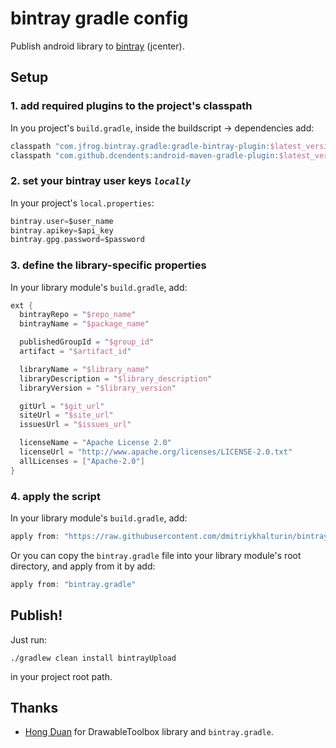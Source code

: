 # bintray gradle config

Publish android library to [bintray](https://bintray.com/) (jcenter).

## Setup

### 1. add required plugins to the project's classpath

In you project's `build.gradle`, inside the buildscript -> dependencies add:

```groovy
classpath "com.jfrog.bintray.gradle:gradle-bintray-plugin:$latest_version"
classpath "com.github.dcendents:android-maven-gradle-plugin:$latest_version"
```

### 2. set your bintray user keys _`locally`_

In your project's `local.properties`:

```groovy
bintray.user=$user_name
bintray.apikey=$api_key
bintray.gpg.password=$password
```

### 3. define the library-specific properties

In your library module's `build.gradle`, add:

```groovy
ext {
  bintrayRepo = "$repo_name"
  bintrayName = "$package_name"

  publishedGroupId = "$group_id"
  artifact = "$artifact_id"

  libraryName = "$library_name"
  libraryDescription = "$library_description"
  libraryVersion = "$library_version"

  gitUrl = "$git_url"
  siteUrl = "$site_url"
  issuesUrl = "$issues_url"

  licenseName = "Apache License 2.0"
  licenseUrl = "http://www.apache.org/licenses/LICENSE-2.0.txt"
  allLicenses = ["Apache-2.0"]
}
```

### 4. apply the script

In your library module's `build.gradle`, add:

```groovy
apply from: "https://raw.githubusercontent.com/dmitriykhalturin/bintray-gradle-config/master/bintray.gradle"
```

Or you can copy the `bintray.gradle` file into your library module's root directory, and apply from it by add:

```groovy
apply from: "bintray.gradle"
```

## Publish!

Just run:

```shell
./gradlew clean install bintrayUpload
```

in your project root path.

## Thanks

* [Hong Duan](https://github.com/duanhong169) for DrawableToolbox library and `bintray.gradle`.
